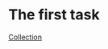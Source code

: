 # The first task

[Collection](https://github.com/zakharov-dmitriy/hw_tasks/blob/main/Postman/HW_1/HW1_34group.postman_collection.json)
